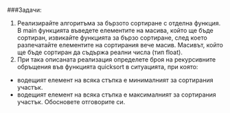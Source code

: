 ###Задачи:

1. Реализирайте алгоритъма за бързото сортиране с отделна функция. В main функцията въведете елементите на масива, койтo ще бъде сортиран, извикайте функцията за бързо сортиране, след което разпечатайте елементите на сортирания вече масив. Масивът, който ще бъде сортиран да съдържа реални числа (тип float).
2. При така описаната реализация определете броя на рекурсивните обръщения във функцията quicksort в ситуацията, при която:
 * водещият елемент на всяка стъпка е минималният за сортирания участък.
 * водещият елемент на всяка стъпка е максималният за сортирания участък.
  Обосновете отговорите си.


